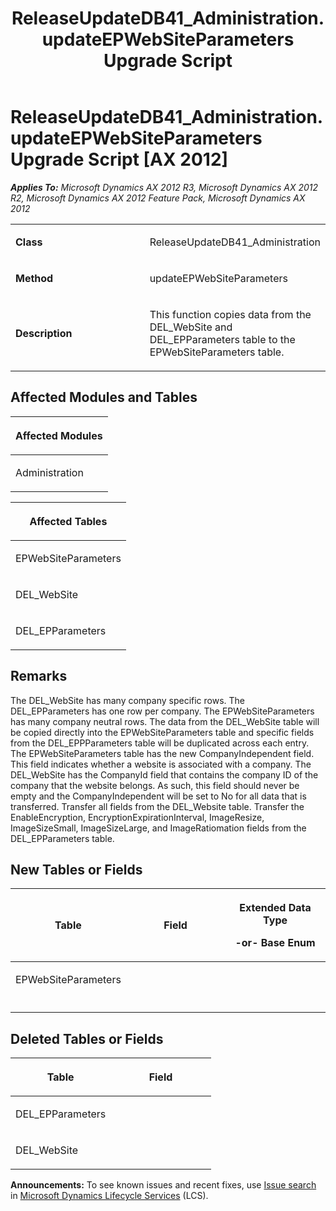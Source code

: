 ﻿---
title: ReleaseUpdateDB41_Administration.updateEPWebSiteParameters Upgrade Script
TOCTitle: ReleaseUpdateDB41_Administration.updateEPWebSiteParameters Upgrade Script
ms:assetid: d596dacf-0ed9-05a2-071c-226856df58ed
ms:mtpsurl: https://msdn.microsoft.com/en-us/library/JJ687028(v=AX.60)
ms:contentKeyID: 49711476
ms.date: 05/18/2015
mtps_version: v=AX.60
---

# ReleaseUpdateDB41\_Administration.updateEPWebSiteParameters Upgrade Script [AX 2012]


_**Applies To:** Microsoft Dynamics AX 2012 R3, Microsoft Dynamics AX 2012 R2, Microsoft Dynamics AX 2012 Feature Pack, Microsoft Dynamics AX 2012_

<table>
<colgroup>
<col style="width: 50%" />
<col style="width: 50%" />
</colgroup>
<tbody>
<tr class="odd">
<td><p><strong>Class</strong></p></td>
<td><p>ReleaseUpdateDB41_Administration</p></td>
</tr>
<tr class="even">
<td><p><strong>Method</strong></p></td>
<td><p>updateEPWebSiteParameters</p></td>
</tr>
<tr class="odd">
<td><p><strong>Description</strong></p></td>
<td><p>This function copies data from the DEL_WebSite and DEL_EPParameters table to the EPWebSiteParameters table.</p></td>
</tr>
</tbody>
</table>


## Affected Modules and Tables

<table>
<colgroup>
<col style="width: 100%" />
</colgroup>
<thead>
<tr class="header">
<th><p>Affected Modules</p></th>
</tr>
</thead>
<tbody>
<tr class="odd">
<td><p>Administration</p></td>
</tr>
</tbody>
</table>


<table>
<colgroup>
<col style="width: 100%" />
</colgroup>
<thead>
<tr class="header">
<th><p>Affected Tables</p></th>
</tr>
</thead>
<tbody>
<tr class="odd">
<td><p>EPWebSiteParameters</p></td>
</tr>
<tr class="even">
<td><p>DEL_WebSite</p></td>
</tr>
<tr class="odd">
<td><p>DEL_EPParameters</p></td>
</tr>
</tbody>
</table>


## Remarks

The DEL\_WebSite has many company specific rows. The DEL\_EPParameters has one row per company. The EPWebSiteParameters has many company neutral rows. The data from the DEL\_WebSite table will be copied directly into the EPWebSiteParameters table and specific fields from the DEL\_EPPParameters table will be duplicated across each entry. The EPWebSiteParameters table has the new CompanyIndependent field. This field indicates whether a website is associated with a company. The DEL\_WebSite has the CompanyId field that contains the company ID of the company that the website belongs. As such, this field should never be empty and the CompanyIndependent will be set to No for all data that is transferred. Transfer all fields from the DEL\_Website table. Transfer the EnableEncryption, EncryptionExpirationInterval, ImageResize, ImageSizeSmall, ImageSizeLarge, and ImageRatiomation fields from the DEL\_EPParameters table.

## New Tables or Fields

<table>
<colgroup>
<col style="width: 33%" />
<col style="width: 33%" />
<col style="width: 33%" />
</colgroup>
<thead>
<tr class="header">
<th><p>Table</p></th>
<th><p>Field</p></th>
<th><p>Extended Data Type</p>
<p>-or- Base Enum</p></th>
</tr>
</thead>
<tbody>
<tr class="odd">
<td><p>EPWebSiteParameters</p></td>
<td><p></p></td>
<td><p></p></td>
</tr>
<tr class="even">
<td><p></p></td>
<td><p></p></td>
<td><p></p></td>
</tr>
</tbody>
</table>


## Deleted Tables or Fields

<table>
<colgroup>
<col style="width: 50%" />
<col style="width: 50%" />
</colgroup>
<thead>
<tr class="header">
<th><p>Table</p></th>
<th><p>Field</p></th>
</tr>
</thead>
<tbody>
<tr class="odd">
<td><p>DEL_EPParameters</p></td>
<td><p></p></td>
</tr>
<tr class="even">
<td><p>DEL_WebSite</p></td>
<td><p></p></td>
</tr>
</tbody>
</table>

  
**Announcements:** To see known issues and recent fixes, use [Issue search](http://go.microsoft.com/fwlink/?linkid=389258) in [Microsoft Dynamics Lifecycle Services](http://go.microsoft.com/fwlink/?linkid=306505) (LCS).

